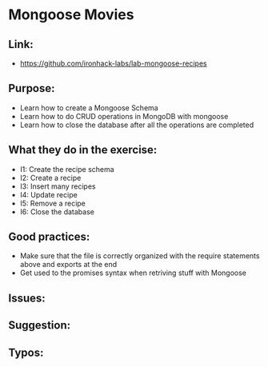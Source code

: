 # Mongoose Movies

## Link:
  - https://github.com/ironhack-labs/lab-mongoose-recipes

## Purpose:
  - Learn how to create a Mongoose Schema
  - Learn how to do CRUD operations in MongoDB with mongoose
  - Learn how to close the database after all the operations are completed

## What they do in the exercise:
  - I1: Create the recipe schema
  - I2: Create a recipe
  - I3: Insert many recipes
  - I4: Update recipe
  - I5: Remove a recipe
  - I6: Close the database

## Good practices:
  - Make sure that the file is correctly organized with the require statements above and exports at the end
  - Get used to the promises syntax when retriving stuff with Mongoose

## Issues:

## Suggestion:

## Typos: